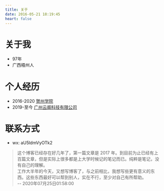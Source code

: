 ```yaml
---
title: 关于
date: 2016-05-21 18:19:45
heart: false
---
```

# 关于我
- 97年
- 广西梧州人

# 个人经历
- 2016-2020 [贺州学院](http://www.hzxy.edu.cn/)
- 2019-至今 [广州云阁科技有限公司](http://yungeio.com)

# 联系方式
- wx: aU5ldmVyOTk2

> 这个博客已经存在好几年了，第一篇文章是 2017 年。到目前为止已经有上百篇文章，但是实际上很多都是上大学时候记的笔记而已。纯粹是笔记，没有自己的理解。</br>
工作大半年的今天，又想写博客了，与之前相比，我想写些更有意义的东西。这些东西最好可以帮到别人，实在不行，至少对自己有所帮助。</br>
-- 2020年07月25日01:58:00
